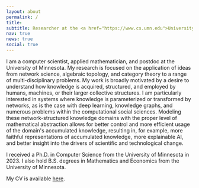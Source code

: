 ```yaml
---
layout: about
permalink: /
title: 
subtitle: Researcher at the <a href="https://www.cs.umn.edu">University of Minnesota</a>.
nav: true
news: true
social: true
---
```


I am a computer scientist, applied mathematician, and postdoc at the University of Minnesota. My research is focused on the application of ideas from network science, algebraic topology, and category theory to a range of multi-disciplinary problems. 
My work is broadly motivated by a desire to understand how knowledge is acquired, structured, and employed by humans, machines, or their larger collective structures.
I am particularly interested in systems where knowledge is parameterized or transformed by networks, as is the case with deep learning, knowledge graphs, and numerous problems within the computational social sciences. Modeling these network-structured knowledge domains with the proper level of mathematical abstraction allows for better control and more efficient usage of the domain's accumulated knowledge, resulting in, for example, more faithful representations of accumulated knowledge, more explainable AI, and better insight into the drivers of scientific and technological change.

I received a Ph.D. in Computer Science from the University of Minnesota in 2023. I also hold B.S. degrees in Mathematics and Economics from the University of Minnesota. 

My CV is available [here](https://s3.amazonaws.com/gebhartom.com/Gebhart_CV.pdf).
